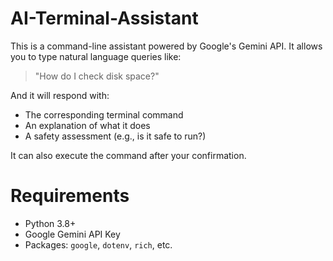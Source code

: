 # AI-Terminal-Assistant

This is a command-line assistant powered by Google's Gemini API. It allows you to type natural language queries like:

> "How do I check disk space?"

And it will respond with:
- The corresponding terminal command
- An explanation of what it does
- A safety assessment (e.g., is it safe to run?)

It can also execute the command after your confirmation.

# Requirements

- Python 3.8+
- Google Gemini API Key
- Packages: `google`, `dotenv`, `rich`, etc.
